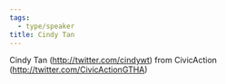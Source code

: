 ```yaml
---
tags:
  - type/speaker
title: Cindy Tan
---
```


Cindy Tan (http://twitter.com/cindywt) from CivicAction (http://twitter.com/CivicActionGTHA)